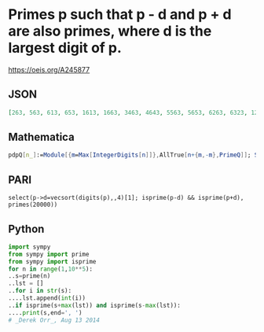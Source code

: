 # Primes p such that p \- d and p \+ d are also primes, where d is the largest digit of p\.
https://oeis.org/A245877
## JSON
```JSON
[263, 563, 613, 653, 1613, 1663, 3463, 4643, 5563, 5653, 6263, 6323, 12653, 13463, 14633, 16063, 16223, 21163, 21563, 25463, 26113, 30643, 32063, 33623, 36313, 41263, 41603, 44263, 53623, 54623, 56003, 60133, 61553, 62213, 62633, 64013, 65413, 105613, 106213]
```
## Mathematica
```Mathematica
pdpQ[n_]:=Module[{m=Max[IntegerDigits[n]]},AllTrue[n+{m,-m},PrimeQ]]; Select[ Prime[Range[11000]],pdpQ] (* The program uses the AllTrue function from Mathematica version 10 *) (* _Harvey P. Dale_, Jan 13 2017 *)
```
## PARI
```PARI
select(p->d=vecsort(digits(p),,4)[1]; isprime(p-d) && isprime(p+d), primes(20000))
```
## Python
```Python
import sympy
from sympy import prime
from sympy import isprime
for n in range(1,10**5):
..s=prime(n)
..lst = []
..for i in str(s):
....lst.append(int(i))
..if isprime(s+max(lst)) and isprime(s-max(lst)):
....print(s,end=', ')
# _Derek Orr_, Aug 13 2014
```
